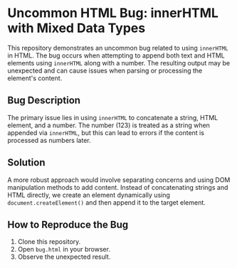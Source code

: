 # Uncommon HTML Bug: innerHTML with Mixed Data Types

This repository demonstrates an uncommon bug related to using `innerHTML` in HTML. The bug occurs when attempting to append both text and HTML elements using `innerHTML` along with a number.  The resulting output may be unexpected and can cause issues when parsing or processing the element's content.

## Bug Description

The primary issue lies in using `innerHTML` to concatenate a string, HTML element, and a number. The number (123) is treated as a string when appended via `innerHTML`, but this can lead to errors if the content is processed as numbers later.

## Solution

A more robust approach would involve separating concerns and using DOM manipulation methods to add content. Instead of concatenating strings and HTML directly, we create an element dynamically using `document.createElement()` and then append it to the target element.

## How to Reproduce the Bug

1. Clone this repository.
2. Open `bug.html` in your browser.
3. Observe the unexpected result.